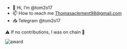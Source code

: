 - 👋 Hi, I’m @tom2o17
- 📫 How to reach me Thomasaclement98@gmail.com
- 📥 Telegram @tom2o17

⚠️ If no contributions, I was on chain 🤪

![award](https://i.seadn.io/s/raw/files/86c073a4bd686ee623600d7f1cc6b775.gif?auto=format&dpr=1&w=100)
<!---
tom2o17/tom2o17 is a ✨ special ✨ repository because its `README.md` (this file) appears on your GitHub profile.
You can click the Preview link to take a look at your changes.
--->

